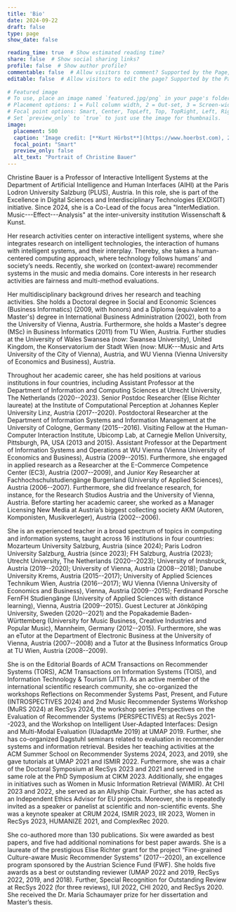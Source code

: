 ```yaml
---
title: 'Bio'
date: 2024-09-22
draft: false
type: page
show_date: false

reading_time: true  # Show estimated reading time?
share: false  # Show social sharing links?
profile: false  # Show author profile?
commentable: false  # Allow visitors to comment? Supported by the Page, Post, and Docs content types.
editable: false  # Allow visitors to edit the page? Supported by the Page, Post, and Docs content types.
  
# Featured image
# To use, place an image named `featured.jpg/png` in your page's folder.
# Placement options: 1 = Full column width, 2 = Out-set, 3 = Screen-width
# Focal point options: Smart, Center, TopLeft, Top, TopRight, Left, Right, BottomLeft, Bottom, BottomRight
# Set `preview_only` to `true` to just use the image for thumbnails.
image:
  placement: 500
  caption: 'Image credit: [**Kurt Hörbst**](https://www.hoerbst.com), 2020.' 
  focal_point: "Smart"
  preview_only: false
  alt_text: "Portrait of Christine Bauer"
---
```


Christine Bauer is a Professor of Interactive Intelligent Systems at the Department of Artificial Intelligence and Human Interfaces (AIHI) at the Paris Lodron University Salzburg (PLUS), Austria. In this role, she is part of the Excellence in Digital Sciences and Interdisciplinary Technologies (EXDIGIT) initiative. Since 2024, she is a Co-Lead of the focus area "InterMediation. Music---Effect---Analysis" at the inter-university institution Wissenschaft & Kunst.

Her research activities center on interactive intelligent systems, where she integrates research on intelligent technologies, the interaction of humans with intelligent systems, and their interplay. Thereby, she takes a human-centered computing approach, where technology follows humans’ and society’s needs. Recently, she worked on (context-aware) recommender systems in the music and media domains. Core interests in her research activities are fairness and multi-method evaluations. 

Her multidisciplinary background drives her research and teaching activities. She holds a Doctoral degree in Social and Economic Sciences (Business Informatics) (2009, with honors) and a Diploma (equivalent to a Master's) degree in International Business Administration (2002), both from the University of Vienna, Austria. Furthermore, she holds a Master's degree (MSc) in Business Informatics (2011) from TU Wien, Austria. Further studies at the University of Wales Swansea (now: Swansea University), United Kingdom, the Konservatorium der Stadt Wien (now: MUK---Music and Arts University of the City of Vienna), Austria, and WU Vienna (Vienna University of Economics and Business), Austria.

Throughout her academic career, she has held positions at various institutions in four countries, including Assistant Professor at the Department of Information and Computing Sciences at Utrecht University, The Netherlands (2020--2023). Senior Postdoc Researcher (Elise Richter laureate) at the Institute of Computational Perception at Johannes Kepler University Linz, Austria (2017--2020). Postdoctoral Researcher at the Department of Information Systems and Information Management at the University of Cologne, Germany (2015--2016). Visiting Fellow at the Human-Computer Interaction Institute, Ubicomp Lab, at Carnegie Mellon University, Pittsburgh, PA, USA (2013 and 2015). Assistant Professor at the Department of Information Systems and Operations at WU Vienna (Vienna University of Economics and Business), Austria (2009--2015).
Furthermore, she engaged in applied research as a Researcher at the E-Commerce Competence Center (EC3), Austria (2007--2009), and Junior Key Researcher at Fachhochschulstudiengänge Burgenland (University of Applied Sciences), Austria (2006--2007). Furthermore, she did freelance research, for instance, for the Research Studios Austria and the University of Vienna, Austria.
Before starting her academic career, she worked as a Manager Licensing New Media at Austria’s biggest collecting society AKM (Autoren, Komponisten, Musikverleger), Austria (2002--2006).

She is an experienced teacher in a broad spectrum of topics in computing and information systems, taught across 16 institutions in four countries: Mozarteum University Salzburg, Austria (since 2024); Paris Lodron University Salzburg, Austria (since 2023); FH Salzburg, Austria (2023); Utrecht University, The Netherlands (2020--2023); University of Innsbruck, Austria (2019--2020); University of Vienna, Austria (2008--2018); Danube University Krems, Austria (2015--2017); University of Applied Sciences Technikum Wien, Austria (2016--2017); WU Vienna (Vienna University of Economics and Business), Vienna, Austria (2009--2015); Ferdinand Porsche FernFH Studiengänge (University of Applied Sciences with distance learning), Vienna, Austria (2009--2015). Guest Lecturer at Jönköping University, Sweden (2020--2021) and the Popakademie Baden-Württemberg (University for Music Business, Creative Industries and Popular Music), Mannheim, Germany (2012--2015). Furthermore, she was an eTutor at the Department of Electronic Business at the University of Vienna, Austria (2007--2008) and a Tutor at the Business Informatics Group at TU Wien, Austria (2008--2009).

She is on the Editorial Boards of ACM Transactions on Recommender Systems (TORS), ACM Transactions on Information Systems (TOIS), and Information Technology & Tourism (JITT). As an active member of the international scientific research community, she co-organized the workshops Reflections on Recommender Systems Past, Present, and Future (INTROSPECTIVES 2024) and 2nd Music Recommender Systems Workshop (MuRS 2024) at RecSys 2024, the workshop series Perspectives on the Evaluation of Recommender Systems (PERSPECTIVES) at RecSys 2021--2023, and the Workshop on Intelligent User-Adapted Interfaces: Design and Multi-Modal Evaluation (IUadaptMe 2019) at UMAP 2019. Further, she has co-organized Dagstuhl seminars related to evaluation in recommender systems and information retrieval. Besides her teaching activities at the ACM Summer School on Recommender Systems 2024, 2023, and 2019, she gave tutorials at UMAP 2021 and ISMIR 2022. Furthermore, she was a chair of the Doctoral Symposium at RecSys 2023 and 2021 and served in the same role at the PhD Symposium at CIKM 2023. Additionally, she engages in initiatives such as Women in Music Information Retrieval (WiMIR). At CHI 2023 and 2022, she served as an Allyship Chair. Further, she has acted as an Independent Ethics Advisor for EU projects. Moreover, she is repeatedly invited as a speaker or panelist at scientific and non-scientific events. She was a keynote speaker at CRUM 2024, ISMIR 2023, IIR 2023, Women in RecSys 2023, HUMANIZE 2021, and ComplexRec 2020.

She co-authored more than 130 publications. Six were awarded as best papers, and five had additional nominations for best paper awards. She is a laureate of the prestigious Elise Richter grant for the project “Fine-grained Culture-aware Music Recommender Systems” (2017--2020), an excellence program sponsored by the Austrian Science Fund (FWF). She holds five awards as a best or outstanding reviewer (UMAP 2022 and 2019, RecSys 2022, 2019, and 2018). Further, Special Recognition for Outstanding Review at RecSys 2022 (for three reviews), IUI 2022, CHI 2020, and RecSys 2020. She received the Dr. Maria Schaumayer prize for her dissertation and Master’s thesis.